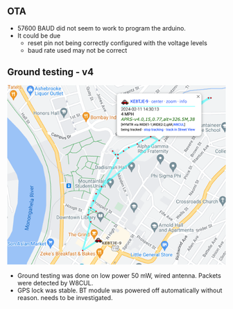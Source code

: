 
## OTA
- 57600 BAUD did not seem to work to program the arduino.
- It could be due 
	- reset pin not being correctly configured with the voltage levels
	- baud rate used may not be correct 

## Ground testing - v4

![](reports/res/Pasted%20image%2020240211164506.png)

- Ground testing was done on low power 50 mW, wired antenna. Packets were detected by W8CUL.
- GPS lock was stable. BT module was powered off automatically without reason. needs to be investigated. 